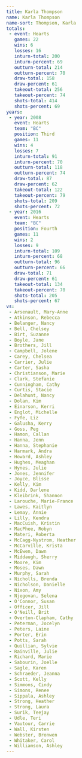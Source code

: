 ```yaml
---
title: Karla Thompson
name: Karla Thompson
name-sort: Thompson, Karla
totals:
 - event: Hearts
   games: 22
   wins: 6
   losses: 16
   inturn-total: 200
   inturn-percent: 69
   outturn-total: 214
   outturn-percent: 70
   draw-total: 158
   draw-percent: 61
   takeout-total: 256
   takeout-percent: 74
   shots-total: 414
   shots-percent: 69
years:
 - year: 2008
   event: Hearts
   team: "BC"
   position: Third
   games: 11
   wins: 4
   losses: 7
   inturn-total: 91
   inturn-percent: 70
   outturn-total: 118
   outturn-percent: 74
   draw-total: 87
   draw-percent: 62
   takeout-total: 122
   takeout-percent: 79
   shots-total: 209
   shots-percent: 72
 - year: 2016
   event: Hearts
   team: "BC"
   position: Fourth
   games: 11
   wins: 2
   losses: 9
   inturn-total: 109
   inturn-percent: 68
   outturn-total: 96
   outturn-percent: 66
   draw-total: 71
   draw-percent: 61
   takeout-total: 134
   takeout-percent: 70
   shots-total: 205
   shots-percent: 67
vs:
 - Arsenault, Mary-Anne
 - Atkinson, Rebecca
 - Belanger, Nancy
 - Bell, Chelsey
 - Birt, Suzanne
 - Boyle, Jane
 - Brothers, Jill
 - Campbell, Jolene
 - Carey, Chelsea
 - Carrier, Julie
 - Carter, Sasha
 - Christianson, Marie
 - Clark, Stefanie
 - Cunningham, Cathy
 - Curtis, Stacie
 - Delahunt, Nancy
 - Dolan, Kim
 - Einarson, Kerri
 - Englot, Michelle
 - Fyfe, Liz
 - Galusha, Kerry
 - Goss, Peg
 - Hamon, Callan
 - Hanna, Jenn
 - Hanna, Stephanie
 - Harmark, Andra
 - Howard, Ashley
 - Hughes, Meaghan
 - Hynes, Julie
 - Jones, Jennifer
 - Joyce, Blisse
 - Kelly, Kim
 - Kidd, Darlene
 - Kleibrink, Shannon
 - Larouche, Marie-France
 - Lawes, Kaitlyn
 - Lemay, Annie
 - Lilly, Kendra
 - MacCuish, Kristin
 - MacPhee, Robyn
 - Materi, Roberta
 - McCagg-Nystrom, Heather
 - McCarville, Krista
 - McEwen, Dawn
 - Middaugh, Sherry
 - Moore, Kim
 - Moses, Dawn
 - Murphy, Sarah
 - Nicholls, Brenda
 - Nicholson, Danielle
 - Nixon, Amy
 - Njegovan, Selena
 - O'Connor, Susan
 - Officer, Jill
 - O'Neill, Brit
 - Overton-Clapham, Cathy
 - Peterman, Jocelyn
 - Peters, Laine
 - Porter, Erin
 - Potts, Sarah
 - Quillian, Sylvie
 - Rainville, Julie
 - Richard, Marie
 - Sabourin, Joelle
 - Sagle, Karen
 - Schraeder, Jeanna
 - Scott, Kelly
 - Simmons, Cindy
 - Simons, Renee
 - Sippala, Ashley
 - Strong, Heather
 - Strong, Laura
 - Surik, Teejay
 - Udle, Teri
 - Vautour, Carrie
 - Wall, Kirsten
 - Webster, Bronwen
 - Whitaker, Carol
 - Williamson, Ashley
---
```

